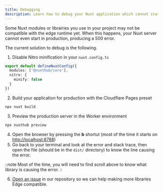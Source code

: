 ```yaml
---
title: Debugging
description: Learn how to debug your Nuxt application which cannot start on Cloudflare Workers / Pages.
---
```


Some Nuxt modules or librairies you use in your project may not be compatible with the edge runtime yet. When this happens, your Nuxt server cannot even start in production, producing a 500 error.

The current solution to debug is the following.

1. Disable Nitro minification in your `nuxt.config.ts`

```ts [nuxt.config.ts]
export default defineNuxtConfig({
  modules: ['@nuxthub/core'],
  nitro: {
    minify: false
  }
})
```

2. Build your application for production with the Cloudflare Pages preset

```bash [Terminal]
npx nuxt build
```

3. Preview the production server in the Worker environment

```bash [Terminal]
npx nuxthub preview
```

4. Open the browser by pressing the **b** shortut (most of the time it starts on <http://localhost:8788>)
5. Go back to your terminal and look at the error and stack trace, then open the file (should be in the `dist/` directory) to know the line causing the error.

::note
Most of the time, you will need to find scroll above to know what library is causing the error.
::

6. [Open an issue](https://github.com/nuxt-hub/core) in our repository so we can help making more libraries Edge compatible.

